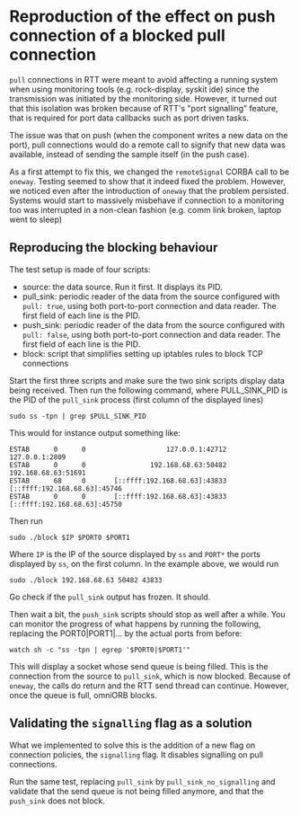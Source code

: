 # Reproduction of the effect on push connection of a blocked pull connection

`pull` connections in RTT were meant to avoid affecting a running system when
using monitoring tools (e.g. rock-display, syskit ide) since the transmission
was initiated by the monitoring side. However, it turned out that this isolation
was broken because of RTT's "port signalling" feature, that is required for port
data callbacks such as port driven tasks.

The issue was that on push (when the component writes a new data on the port),
pull connections would do a remote call to signify that new data was available,
instead of sending the sample itself (in the push case).

As a first attempt to fix this, we changed the `remoteSignal` CORBA call to be
`oneway`. Testing seemed to show that it indeed fixed the problem. However, we
noticed even after the introduction of `oneway` that the problem persisted.
Systems would start to massively misbehave if connection to a monitoring too was
interrupted in a non-clean fashion (e.g. comm link broken, laptop went to sleep)

## Reproducing the blocking behaviour

The test setup is made of four scripts:
- source: the data source. Run it first. It displays its PID.
- pull_sink: periodic reader of the data from the source configured with `pull:
  true`, using both port-to-port connection and data reader. The first field
  of each line is the PID.
- push_sink: periodic reader of the data from the source configured with `pull:
  false`, using both port-to-port connection and data reader. The first field
  of each line is the PID.
- block: script that simplifies setting up iptables rules to block TCP
  connections

Start the first three scripts and make sure the two sink scripts display data
being received. Then run the following command, where PULL_SINK_PID is the PID
of the `pull_sink` process (first column of the displayed lines)

```
sudo ss -tpn | grep $PULL_SINK_PID
```

This would for instance output something like:

```
ESTAB      0      0                    127.0.0.1:42712                127.0.0.1:2809
ESTAB      0      0                192.168.68.63:50482            192.168.68.63:51691
ESTAB      68     0       [::ffff:192.168.68.63]:43833   [::ffff:192.168.68.63]:45746
ESTAB      0      0       [::ffff:192.168.68.63]:43833   [::ffff:192.168.68.63]:45750
```

Then run

```
sudo ./block $IP $PORT0 $PORT1
```

Where `IP` is the IP of the source displayed by `ss` and `PORT*` the ports
displayed by `ss`, on the first column. In the example above, we would run

```
sudo ./block 192.168.68.63 50482 43833
```

Go check if the `pull_sink` output has frozen. It should.

Then wait a bit, the `push_sink` scripts should stop as well after a while. You
can monitor the progress of what happens by running the following, replacing the
PORT0|PORT1|... by the actual ports from before:

```
watch sh -c "ss -tpn | egrep '$PORT0|$PORT1'"
```

This will display a socket whose send queue is being filled. This is the
connection from the source to `pull_sink`, which is now blocked. Because of
`oneway`, the calls do return and the RTT send thread can continue. However,
once the queue is full, omniORB blocks.

## Validating the `signalling` flag as a solution

What we implemented to solve this is the addition of a new flag on connection
policies, the `signalling` flag. It disables signalling on pull connections.

Run the same test, replacing `pull_sink` by `pull_sink_no_signalling` and
validate that the send queue is not being filled anymore, and that the
`push_sink` does not block.

